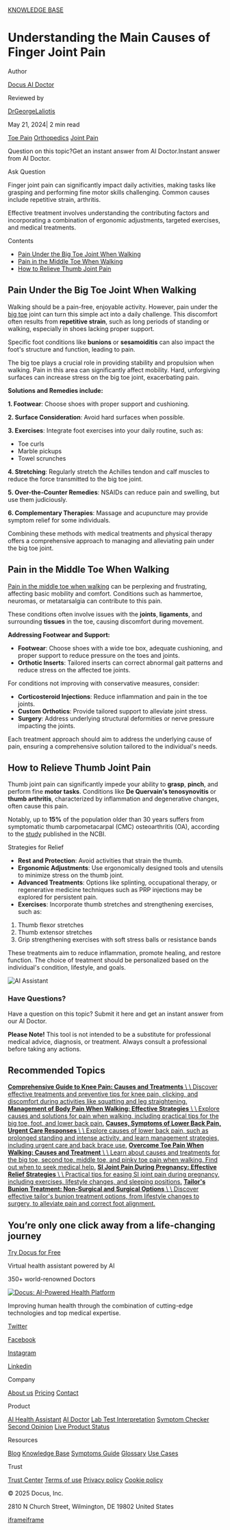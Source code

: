 [KNOWLEDGE BASE](https://docus.ai/knowledge-base)

# Understanding the Main Causes of Finger Joint Pain

Author

[Docus AI Doctor](https://docus.ai/ai-doctor)

Reviewed by

[DrGeorgeLaliotis](https://docus.ai/author/dr-george-laliotis)

May 21, 2024\| 2 min read

[Toe Pain](https://docus.ai/tags/toe-pain) [Orthopedics](https://docus.ai/tags/orthopedics) [Joint Pain](https://docus.ai/tags/joint-pain)

Question on this topic?Get an instant answer from AI Doctor.Instant answer from AI Doctor.

Ask Question

Finger joint pain can significantly impact daily activities, making tasks like grasping and performing fine motor skills challenging. Common causes include repetitive strain, arthritis.

Effective treatment involves understanding the contributing factors and incorporating a combination of ergonomic adjustments, targeted exercises, and medical treatments.

Contents

- [Pain Under the Big Toe Joint When Walking](https://docus.ai/knowledge-base/causes-of-finger-joint-pain#pain-under-the-big-toe-joint-when-walking)
- [Pain in the Middle Toe When Walking](https://docus.ai/knowledge-base/causes-of-finger-joint-pain#pain-in-the-middle-toe-when-walking)
- [How to Relieve Thumb Joint Pain](https://docus.ai/knowledge-base/causes-of-finger-joint-pain#how-to-relieve-thumb-joint-pain)

## Pain Under the Big Toe Joint When Walking

Walking should be a pain-free, enjoyable activity. However, pain under the [big toe](https://docus.ai/symptoms-guide/understanding-numb-big-toe) joint can turn this simple act into a daily challenge. This discomfort often results from **repetitive strain**, such as long periods of standing or walking, especially in shoes lacking proper support.

Specific foot conditions like **bunions** or **sesamoiditis** can also impact the foot's structure and function, leading to pain.

The big toe plays a crucial role in providing stability and propulsion when walking. Pain in this area can significantly affect mobility. Hard, unforgiving surfaces can increase stress on the big toe joint, exacerbating pain.

**Solutions and Remedies include:**

**1\. Footwear**: Choose shoes with proper support and cushioning.

**2\. Surface Consideration**: Avoid hard surfaces when possible.

**3\. Exercises**: Integrate foot exercises into your daily routine, such as:

- Toe curls
- Marble pickups
- Towel scrunches

**4\. Stretching**: Regularly stretch the Achilles tendon and calf muscles to reduce the force transmitted to the big toe joint.

**5\. Over-the-Counter Remedies**: NSAIDs can reduce pain and swelling, but use them judiciously.

**6\. Complementary Therapies**: Massage and acupuncture may provide symptom relief for some individuals.

Combining these methods with medical treatments and physical therapy offers a comprehensive approach to managing and alleviating pain under the big toe joint.

## Pain in the Middle Toe When Walking

[Pain in the middle toe when walking](https://docus.ai/knowledge-base/overcome-toe-pain-when-walking#middle-toe-pain-when-walking) can be perplexing and frustrating, affecting basic mobility and comfort. Conditions such as hammertoe, neuromas, or metatarsalgia can contribute to this pain.

These conditions often involve issues with the **joints**, **ligaments**, and surrounding **tissues** in the toe, causing discomfort during movement.

**Addressing Footwear and Support:**

- **Footwear**: Choose shoes with a wide toe box, adequate cushioning, and proper support to reduce pressure on the toes and joints.
- **Orthotic Inserts**: Tailored inserts can correct abnormal gait patterns and reduce stress on the affected toe joints.

For conditions not improving with conservative measures, consider:

- **Corticosteroid Injections**: Reduce inflammation and pain in the toe joints.
- **Custom Orthotics**: Provide tailored support to alleviate joint stress.
- **Surgery**: Address underlying structural deformities or nerve pressure impacting the joints.

Each treatment approach should aim to address the underlying cause of pain, ensuring a comprehensive solution tailored to the individual's needs.

## How to Relieve Thumb Joint Pain

Thumb joint pain can significantly impede your ability to **grasp**, **pinch**, and perform fine **motor tasks**. Conditions like **De Quervain's tenosynovitis** or **thumb arthritis**, characterized by inflammation and degenerative changes, often cause this pain.

Notably, up to **15%** of the population older than 30 years suffers from symptomatic thumb carpometacarpal (CMC) osteoarthritis (OA), according to the [study](https://www.ncbi.nlm.nih.gov/pmc/articles/PMC6209361/#:~:text=Up%20to%2015%25%20of%20the,hand%20joints%20affected%20by%20OA.) published in the NCBI.

Strategies for Relief

- **Rest and Protection**: Avoid activities that strain the thumb.
- **Ergonomic Adjustments**: Use ergonomically designed tools and utensils to minimize stress on the thumb joint.
- **Advanced Treatments**: Options like splinting, occupational therapy, or regenerative medicine techniques such as PRP injections may be explored for persistent pain.
- **Exercises**: Incorporate thumb stretches and strengthening exercises, such as:

1. Thumb flexor stretches
2. Thumb extensor stretches
3. Grip strengthening exercises with soft stress balls or resistance bands

These treatments aim to reduce inflammation, promote healing, and restore function. The choice of treatment should be personalized based on the individual's condition, lifestyle, and goals.

![AI Assistant](https://docus.ai/images/small-assistant.png)

### Have Questions?

Have a question on this topic? Submit it here and get an instant answer from our AI Doctor.

**Please Note!** This tool is not intended to be a substitute for professional medical advice, diagnosis, or treatment. Always consult a professional before taking any actions.

## Recommended Topics

[**Comprehensive Guide to Knee Pain: Causes and Treatments** \\
\\
Discover effective treatments and preventive tips for knee pain, clicking, and discomfort during activities like squatting and leg straightening.](https://docus.ai/knowledge-base/comprehensive-guide-to-knee-pain-causes-and-treatments) [**Management of Body Pain When Walking: Effective Strategies** \\
\\
Explore causes and solutions for pain when walking, including practical tips for the big toe, foot, and lower back pain.](https://docus.ai/knowledge-base/management-of-body-pain-when-walking) [**Causes, Symptoms of Lower Back Pain, Urgent Care Responses** \\
\\
Explore causes of lower back pain, such as prolonged standing and intense activity, and learn management strategies, including urgent care and back brace use.](https://docus.ai/knowledge-base/causes-symptoms-of-lower-back-pain) [**Overcome Toe Pain When Walking: Causes and Treatment** \\
\\
Learn about causes and treatments for the big toe, second toe, middle toe, and pinky toe pain when walking. Find out when to seek medical help.](https://docus.ai/knowledge-base/overcome-toe-pain-when-walking) [**SI Joint Pain During Pregnancy: Effective Relief Strategies** \\
\\
Practical tips for easing SI joint pain during pregnancy, including exercises, lifestyle changes, and sleeping positions.](https://docus.ai/knowledge-base/si-joint-pain-pregnancy) [**Tailor's Bunion Treatment: Non-Surgical and Surgical Options** \\
\\
Discover effective tailor's bunion treatment options, from lifestyle changes to surgery, to alleviate pain and correct foot alignment.](https://docus.ai/knowledge-base/tailors-bunion-treatment)

## You’re only one click away from a life-changing journey

[Try Docus for Free](https://my.docus.ai/auth/signup)

Virtual health assistant powered by AI

350+ world-renowned Doctors

[![Docus: AI-Powered Health Platform](https://docus.ai/docus-dark-logo.svg)](https://docus.ai/)

Improving human health through the combination of cutting-edge technologies and top medical expertise.

[Twitter](https://twitter.com/docus_ai)

[Facebook](https://www.facebook.com/docusai)

[Instagram](https://www.instagram.com/docus.ai/)

[Linkedin](https://www.linkedin.com/company/docusai/)

Company

[About us](https://docus.ai/about-us) [Pricing](https://docus.ai/pricing) [Contact](https://docus.ai/contact)

Product

[AI Health Assistant](https://docus.ai/ai-health-assistant) [AI Doctor](https://docus.ai/ai-doctor) [Lab Test Interpretation](https://docus.ai/lab-test-interpretation) [Symptom Checker](https://docus.ai/symptom-checker) [Second Opinion](https://docus.ai/second-opinion) [Live Product Status](https://docus.statuspage.io/)

Resources

[Blog](https://docus.ai/blog) [Knowledge Base](https://docus.ai/knowledge-base) [Symptoms Guide](https://docus.ai/symptoms-guide) [Glossary](https://docus.ai/glossary) [Use Cases](https://docus.ai/use-cases)

Trust

[Trust Center](https://trust.docus.ai/) [Terms of use](https://docus.ai/terms-of-use) [Privacy policy](https://docus.ai/privacy-policy) [Cookie policy](https://docus.ai/cookie-policy)

© 2025 Docus, Inc.

2810 N Church Street, Wilmington, DE 19802 United States

[iframe](https://td.doubleclick.net/td/ga/rul?tid=G-C1NR4HEC74&gacid=937360972.1741381199&gtm=45je5362v874030715z8849365654za200zb849365654&dma=0&gcs=G1--&gcd=13l3l3R3l5l1&npa=0&pscdl=noapi&aip=1&fledge=1&frm=0&tag_exp=102067808~102482433~102539968~102587591~102640600~102717422~102788824~102825837&z=1894138714)[iframe](https://td.doubleclick.net/td/rul/11076298198?random=1741381199291&cv=11&fst=1741381199291&fmt=3&bg=ffffff&guid=ON&async=1&gtm=45je5362v874030715z8849365654za200zb849365654&gcd=13l3l3R3l5l1&dma=0&tag_exp=102067808~102482433~102539968~102587591~102640600~102717422~102788824~102825837&u_w=1280&u_h=1024&url=https%3A%2F%2Fdocus.ai%2Fknowledge-base%2Fcauses-of-finger-joint-pain&hn=www.googleadservices.com&frm=0&tiba=Understanding%20the%20Main%20Causes%20of%20Finger%20Joint%20Pain&npa=0&pscdl=noapi&auid=562994707.1741381199&uaa=&uab=&uafvl=&uamb=0&uam=&uap=&uapv=&uaw=0&fledge=1&data=event%3Dgtag.config)